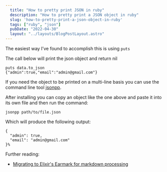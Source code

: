```yaml
---
  title: "How to pretty print JSON in ruby"
  description: "How to pretty print a JSON object in ruby"
  slug: 'how-to-pretty-print-a-json-object-in-ruby'
  tags: ["ruby", "json"]
  pubDate: "2022-04-30"
  layout: "../layouts/BlogPostLayout.astro"
---
```


The easiest way I’ve found to accomplish this is using `puts`

The call below will print the json object and return nil

```
puts data.to_json
{"admin":true,"email":"admin@gmail.com"}
```

If you need the object to be printed on a multi-line basis you can use the command line tool [jsonpp](https://github.com/jmhodges/jsonpp).

After installing you can copy an object like the one above and paste it into its own file and then run the command:

```
jsonpp path/to/file.json
```

Which will produce the following output:

```
{
  "admin": true,
  "email": "admin@gmail.com"
}%
```

Further reading:
- [Migrating to Elixir's Earmark for markdown processing](https://tinytechtuts.com/2021-elixir-earmark-code-parsing/)


